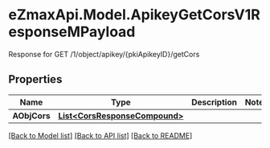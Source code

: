 # eZmaxApi.Model.ApikeyGetCorsV1ResponseMPayload
Response for GET /1/object/apikey/{pkiApikeyID}/getCors

## Properties

Name | Type | Description | Notes
------------ | ------------- | ------------- | -------------
**AObjCors** | [**List&lt;CorsResponseCompound&gt;**](CorsResponseCompound.md) |  | 

[[Back to Model list]](../README.md#documentation-for-models) [[Back to API list]](../README.md#documentation-for-api-endpoints) [[Back to README]](../README.md)


